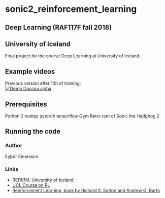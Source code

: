 # sonic2_reinforcement_learning
## Deep Learning (RAF117F fall 2018)
## University of Iceland

Final project for the course Deep Learning at University of Iceland.

## Example videos
Previous version after 10h of training:  
[![Demo Doccou alpha](http://share.gifyoutube.com/KzB6Gb.gif)](https://youtu.be/mKLSF36KtOY)

## Prerequisites
Python 3 
numpy
pytorch
tensorflow
Gym Retro
rom of Sonic the Hedghog 2

## Running the code


### Author
Eyþór Einarsson

### Links
* [REI101M, University of Iceland](https://ugla.hi.is/kennsluskra/index.php?sid=&tab=nam&chapter=namskeid&id=08726220186)
* [UCL Course on RL](http://www0.cs.ucl.ac.uk/staff/d.silver/web/Teaching.html)
* [Reinforcement Learning, book by Richard S. Sutton and Andrew G. Barto](http://incompleteideas.net/book/the-book-2nd.html)

